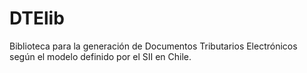 DTElib
======

Biblioteca para la generación de Documentos Tributarios Electrónicos según el modelo definido por el SII en Chile.